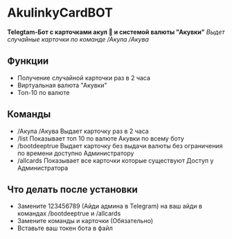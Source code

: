 # AkulinkyCardBOT

**Telegtam-Бот с карточками акул 🦈 и системой валюты "Акувки"**
*Выдет случайные карточки по команде /Акула /Акува*

## Функции
- Получение случайной карточки раз в 2 часа
- Виртуальная валюта "Акувки"
- Топ-10 по валюте 

## Команды
- /Акула /Акува Выдает карточку раз в 2 часа 
- /list Показывает топ 10 по валюте Акувки по всему боту
- /bootdeeptrue Выдает карточку без выдачи валюты без ограничения по времени доступно Администратору
- /allcards Показывает все карточки которые существуют Доступ у Администратора

## Что делать после установки
- Замените 123456789 (Айди админа в Telegram) на ваш айди в командах /bootdeeptrue и /allcards
- Замените команды и карточки (Обязательно)
- Вставьте ваш токен бота в файл

